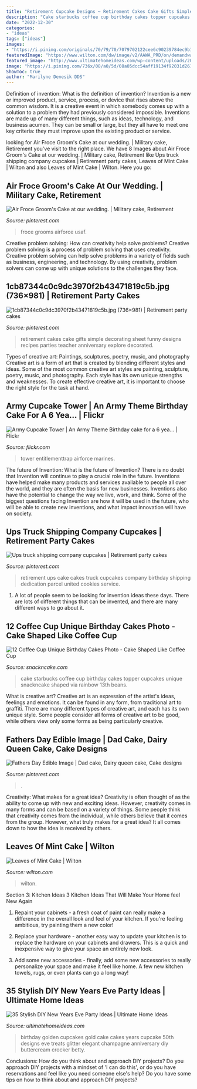```yaml
---
title: "Retirement Cupcake Designs ~ Retirement Cakes Cake Gifts Simple Decorating Sheet Funny Designs Recipes Parties Teacher Anniversary Explore Decorated"
description: "Cake starbucks coffee cup birthday cakes topper cupcakes unique snackncake shaped via rainbow 13th beans"
date: "2022-12-30"
categories:
- "ideas"
tags: ["ideas"]
images:
- "https://i.pinimg.com/originals/70/79/70/7079702122cee6c90239784ec9b19ae7.jpg"
featuredImage: "https://www.wilton.com/dw/image/v2/AAWA_PRD/on/demandware.static/-/Sites-wilton-project-master/default/dwecf86312/images/project/WLPROJ-9134/WiltonLeafHero.jpg?sw=1440&amp;sh=750&amp;sm=fit"
featured_image: "http://www.ultimatehomeideas.com/wp-content/uploads/2016/12/Golden-cupcakes-for-New-Year-party-1.jpg"
image: "https://i.pinimg.com/736x/08/a0/5d/08a05dcc54aff19134f92031d2611cbf--shipping-company-trucks.jpg"
ShowToc: true
author: "Marilyne Denesik DDS"
---
```



Definition of invention: What is the definition of invention?
Invention is a new or improved product, service, process, or device that rises above the common wisdom. It is a creative event in which somebody comes up with a solution to a problem they had previously considered impossible.
Inventions are made up of many different things, such as ideas, technology, and business acumen. They can be small or large, but they all have to meet one key criteria: they must improve upon the existing product or service.

	

		
looking for Air Froce Groom&#039;s Cake at our wedding. | Military cake, Retirement you've visit to the right place. We have 8 Images about Air Froce Groom&#039;s Cake at our wedding. | Military cake, Retirement like Ups truck shipping company cupcakes | Retirement party cakes, Leaves of Mint Cake | Wilton and also Leaves of Mint Cake | Wilton. Here you go:
		
    
## Air Froce Groom&#039;s Cake At Our Wedding. | Military Cake, Retirement

<img loading=lazy src="https://i.pinimg.com/originals/71/fa/80/71fa80df6b5813ac0cc213301e33fe86.jpg" onerror="this.onerror=null;this.src='https://tse2.mm.bing.net/th?id=OIP.c1rM-XEG92gD1T4lx5-uswHaLH&amp;pid=15.1';" alt="Air Froce Groom&#039;s Cake at our wedding. | Military cake, Retirement">

_Source: pinterest.com_

>froce grooms airforce usaf. 

	

Creative problem solving: How can creativity help solve problems?
Creative problem solving is a process of problem solving that uses creativity. Creative problem solving can help solve problems in a variety of fields such as business, engineering, and technology. By using creativity, problem solvers can come up with unique solutions to the challenges they face.

    
## 1cb87344c0c9dc3970f2b43471819c5b.jpg (736×981) | Retirement Party Cakes

<img loading=lazy src="https://i.pinimg.com/originals/70/79/70/7079702122cee6c90239784ec9b19ae7.jpg" onerror="this.onerror=null;this.src='https://tse1.mm.bing.net/th?id=OIP.VApPfaVjFL_Jjm2hNqtoQgHaJ3&amp;pid=15.1';" alt="1cb87344c0c9dc3970f2b43471819c5b.jpg (736×981) | Retirement party cakes">

_Source: pinterest.com_

>retirement cakes cake gifts simple decorating sheet funny designs recipes parties teacher anniversary explore decorated. 

	

Types of creative art: Paintings, sculptures, poetry, music, and photography
Creative art is a form of art that is created by blending different styles and ideas. Some of the most common creative art styles are painting, sculpture, poetry, music, and photography. Each style has its own unique strengths and weaknesses. To create effective creative art, it is important to choose the right style for the task at hand.

    
## Army Cupcake Tower | An Army Theme Birthday Cake For A 6 Yea… | Flickr

<img loading=lazy src="https://c2.staticflickr.com/8/7132/6934401364_c485fbb4b1_b.jpg" onerror="this.onerror=null;this.src='https://tse1.mm.bing.net/th?id=OIP.vxGelw-0Ju6NNBGeVissOAHaLI&amp;pid=15.1';" alt="Army Cupcake Tower | An Army Theme Birthday cake for a 6 yea… | Flickr">

_Source: flickr.com_

>tower entitlementtrap airforce marines. 

	

The future of Invention: What is the future of Invention?
There is no doubt that Invention will continue to play a crucial role in the future. Inventions have helped make many products and services available to people all over the world, and they are often the basis for new businesses. Inventions also have the potential to change the way we live, work, and think. Some of the biggest questions facing Invention are how it will be used in the future, who will be able to create new inventions, and what impact innovation will have on society.

    
## Ups Truck Shipping Company Cupcakes | Retirement Party Cakes

<img loading=lazy src="https://i.pinimg.com/736x/08/a0/5d/08a05dcc54aff19134f92031d2611cbf--shipping-company-trucks.jpg" onerror="this.onerror=null;this.src='https://tse2.mm.bing.net/th?id=OIP.VBjboUYmwBgBlhxyyAgZKQHaGI&amp;pid=15.1';" alt="Ups truck shipping company cupcakes | Retirement party cakes">

_Source: pinterest.com_

>retirement ups cake cakes truck cupcakes company birthday shipping dedication parcel united cookies service. 

	

1. A lot of people seem to be looking for invention ideas these days. There are lots of different things that can be invented, and there are many different ways to go about it. 

    
## 12 Coffee Cup Unique Birthday Cakes Photo - Cake Shaped Like Coffee Cup

<img loading=lazy src="https://www.snackncake.com/postpic/2011/10/starbucks-coffee-cup-cake_776850.jpg" onerror="this.onerror=null;this.src='https://tse2.mm.bing.net/th?id=OIP.aQSQUoOla5Yxuo-ZxkPA2wAAAA&amp;pid=15.1';" alt="12 Coffee Cup Unique Birthday Cakes Photo - Cake Shaped Like Coffee Cup">

_Source: snackncake.com_

>cake starbucks coffee cup birthday cakes topper cupcakes unique snackncake shaped via rainbow 13th beans. 

	

What is creative art?
Creative art is an expression of the artist's ideas, feelings and emotions. It can be found in any form, from traditional art to graffiti. There are many different types of creative art, and each has its own unique style. Some people consider all forms of creative art to be good, while others view only some forms as being particularly creative.

    
## Fathers Day Edible Image | Dad Cake, Dairy Queen Cake, Cake Designs

<img loading=lazy src="https://i.pinimg.com/originals/bf/f6/32/bff6327ee028b5e8b667e2e5503d7bc6.jpg" onerror="this.onerror=null;this.src='https://tse4.mm.bing.net/th?id=OIP.NBp8eB4P9r8r6OMO1s3-GQHaJ4&amp;pid=15.1';" alt="Fathers Day Edible Image | Dad cake, Dairy queen cake, Cake designs">

_Source: pinterest.com_

>. 

	

Creativity: What makes for a great idea?
Creativity is often thought of as the ability to come up with new and exciting ideas. However, creativity comes in many forms and can be based on a variety of things. Some people think that creativity comes from the individual, while others believe that it comes from the group. However, what truly makes for a great idea? It all comes down to how the idea is received by others.

    
## Leaves Of Mint Cake | Wilton

<img loading=lazy src="https://www.wilton.com/dw/image/v2/AAWA_PRD/on/demandware.static/-/Sites-wilton-project-master/default/dwecf86312/images/project/WLPROJ-9134/WiltonLeafHero.jpg?sw=1440&amp;sh=750&amp;sm=fit" onerror="this.onerror=null;this.src='https://tse4.mm.bing.net/th?id=OIP.PHOaLmEqfgm_Fz5i7_JxGQHaHa&amp;pid=15.1';" alt="Leaves of Mint Cake | Wilton">

_Source: wilton.com_

>wilton. 

	

Section 3: Kitchen Ideas
3 Kitchen Ideas That Will Make Your Home feel New Again
1. Repaint your cabinets - a fresh coat of paint can really make a difference in the overall look and feel of your kitchen. If you're feeling ambitious, try painting them a new color!

2. Replace your hardware - another easy way to update your kitchen is to replace the hardware on your cabinets and drawers. This is a quick and inexpensive way to give your space an entirely new look.

3. Add some new accessories - finally, add some new accessories to really personalize your space and make it feel like home. A few new kitchen towels, rugs, or even plants can go a long way!

    
## 35 Stylish DIY New Years Eve Party Ideas | Ultimate Home Ideas

<img loading=lazy src="http://www.ultimatehomeideas.com/wp-content/uploads/2016/12/Golden-cupcakes-for-New-Year-party-1.jpg" onerror="this.onerror=null;this.src='https://tse1.mm.bing.net/th?id=OIP.PlQ0BhH8RZNwosdWGCHO3gHaLH&amp;pid=15.1';" alt="35 Stylish DIY New Years Eve Party Ideas | Ultimate Home Ideas">

_Source: ultimatehomeideas.com_

>birthday golden cupcakes gold cake cakes years cupcake 50th designs eve treats glitter elegant champagne anniversary diy buttercream crocker betty. 

	

Conclusions: How do you think about and approach DIY projects?
Do you approach DIY projects with a mindset of 'I can do this', or do you have reservations and feel like you need someone else's help? Do you have some tips on how to think about and approach DIY projects?

